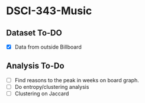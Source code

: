 # DSCI-343-Music
## Dataset To-DO
- [x] Data from outside Billboard
## Analysis To-Do
- [ ] Find reasons to the peak in weeks on board graph.
- [ ] Do entropy/clustering analysis
- [ ] Clustering on Jaccard
